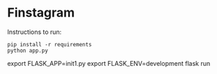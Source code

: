 # Finstagram
Instructions to run:
```
pip install -r requirements
python app.py
```

export FLASK_APP=init1.py
export FLASK_ENV=development
flask run
